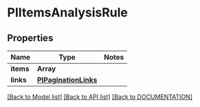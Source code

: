 # PIItemsAnalysisRule

## Properties
Name | Type | Notes
------------ | ------------- | -------------
**items** | **Array<PIAnalysisRule>**
**links** | **[**PIPaginationLinks**](../models/PIPaginationLinks.md)**

[[Back to Model list]](../../DOCUMENTATION.md#documentation-for-models) [[Back to API list]](../../DOCUMENTATION.md#documentation-for-api-endpoints) [[Back to DOCUMENTATION]](../../DOCUMENTATION.md)
